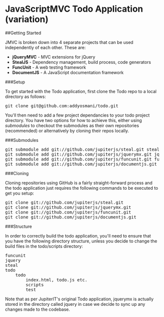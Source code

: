 #  JavaScriptMVC Todo Application (variation)

##Getting Started

JMVC is broken down into 4 separate projects that can be used independently of each other. These are:
<ul>
	<li><b>jQueryMVC</b> - MVC extensions for jQuery</li>
	<li><b>StealJS</b> - Dependency management, build process, code generators</li>
	<li><b>FuncUnit</b> - A web testing framework</li>
	<li><b>DocumentJS</b> - A JavaScript documentation framework</li>
</ul>


###Setup

To get started with the Todo application, first clone the Todo repo to a local directory as follows:

<pre>
git clone git@github.com:addyosmani/todo.git	
</pre>

You'll then need to add a few project dependancies to your todo project directory. You have two options for how to achieve this, either using *submodules* to checkout the submodules as their own repositories (recommended) or alternatively by cloning their repos locally.

###Submodules
<pre>
git submodule add git://github.com/jupiterjs/steal.git steal
git submodule add git://github.com/jupiterjs/jquerymx.git jquery
git submodule add git://github.com/jupiterjs/funcunit.git funcunit
git submodule add git://github.com/jupiterjs/documentjs.git documentjs
</pre>

###Cloning

Cloning repositories using GitHub is a fairly straight-forward process and the todo application just requires the following commands to be executed to get you setup:

<pre>
git clone git://github.com/jupiterjs/steal.git
git clone git://github.com/jupiterjs/jquerymx.git
git clone git://github.com/jupiterjs/funcunit.git
git clone git://github.com/jupiterjs/documentjs.git
</pre>

###Structure

In order to correctly build the todo application, you'll need to ensure that you have the following directory structure, unless you decide to change the build files in the todo/scripts directory:

<pre>
funcunit
jquery
steal
todo
	todo
		index.html, todo.js etc.
		scripts
		test
</pre>

Note that as per JupiterIT's original Todo application, jquerymx is actually stored in the directory called jquery in case we decide to sync up any changes made to the codebase.